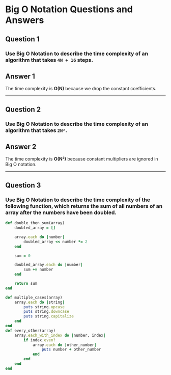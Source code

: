 # Big O Notation Questions and Answers

## Question 1
### Use Big O Notation to describe the time complexity of an algorithm that takes `4N + 16` steps.

## Answer 1
The time complexity is **O(N)** because we drop the constant coefficients.

---

## Question 2
### Use Big O Notation to describe the time complexity of an algorithm that takes `2N²`.

## Answer 2
The time complexity is **O(N²)** because constant multipliers are ignored in Big O notation.

---

## Question 3
### Use Big O Notation to describe the time complexity of the following function, which returns the sum of all numbers of an array after the numbers have been doubled.

```ruby
def double_then_sum(array)
    doubled_array = []

    array.each do |number|
        doubled_array << number *= 2
    end

    sum = 0

    doubled_array.each do |number|
        sum += number
    end

    return sum
end

def multiple_cases(array)
    array.each do |string|
        puts string.upcase
        puts string.downcase
        puts string.capitalize
    end
end
def every_other(array)
    array.each_with_index do |number, index|
        if index.even?
            array.each do |other_number|
                puts number + other_number
            end
        end
    end
end


